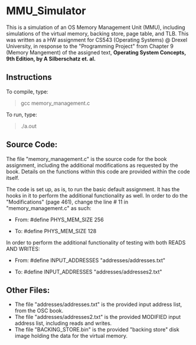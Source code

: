 # MMU_Simulator
This is a simulation of an OS Memory Management Unit (MMU), including simulations of the virtual memory, backing store, page table, and TLB.  This was written as a HW assignment for CS543 (Operating Systems) @ Drexel University, in response to the "Programming Project" from Chapter 9 (Memory Mangement) of the assigned text, __Operating System Concepts, 9th Edition, by A Silberschatz et. al.__

## Instructions

To compile, type:
> gcc memory_management.c

To run, type:
> ./a.out

## Source Code:

The file "memory_management.c" is the source code for the book assignment, including the additional modifications as requested by the book. Details on the functions within this code are provided within the code itself.

The code is set up, as is, to run the basic default assignment.  It has the hooks in it to perform the additional functionality as well.  In order to do the "Modifications" (page 461), change the line # 11 in "memory_management.c" as such:

  - From: #define PHYS_MEM_SIZE        256

  - To: #define PHYS_MEM_SIZE        128

In order to perform the additional functionality of testing with both READS AND WRITES:

  - From: #define INPUT_ADDRESSES      "addresses/addresses.txt"

  - To: #define INPUT_ADDRESSES      "addresses/addresses2.txt"


Other Files:
------------

- The file "addresses/addresses.txt" is the provided input address list, from the OSC book.
- The file "addresses/addresses2.txt" is the provided MODIFIED input address list, including reads and writes.
- The file "BACKING_STORE.bin" is the provided "backing store" disk image holding the data for the virtual memory.
